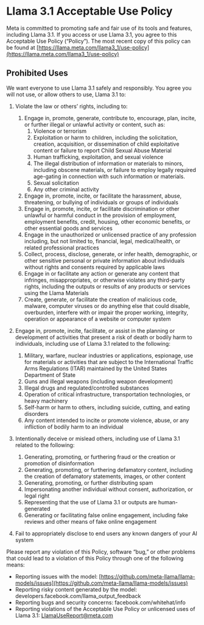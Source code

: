 # Llama 3.1 Acceptable Use Policy

Meta is committed to promoting safe and fair use of its tools and features, including Llama 3.1. If you
access or use Llama 3.1, you agree to this Acceptable Use Policy (“Policy”). The most recent copy of
this policy can be found at [https://llama.meta.com/llama3_1/use-policy](https://llama.meta.com/llama3_1/use-policy)

## Prohibited Uses

We want everyone to use Llama 3.1 safely and responsibly. You agree you will not use, or allow
others to use, Llama 3.1 to:

1. Violate the law or others’ rights, including to:
    1. Engage in, promote, generate, contribute to, encourage, plan, incite, or further illegal or unlawful activity or content, such as:
        1. Violence or terrorism
        2. Exploitation or harm to children, including the solicitation, creation, acquisition, or dissemination of child exploitative content or failure to report Child Sexual Abuse Material
        3. Human trafficking, exploitation, and sexual violence
        4. The illegal distribution of information or materials to minors, including obscene materials, or failure to employ legally required age-gating in connection with such information or materials.
        5. Sexual solicitation
        6. Any other criminal activity
    3. Engage in, promote, incite, or facilitate the harassment, abuse, threatening, or bullying of individuals or groups of individuals
    4. Engage in, promote, incite, or facilitate discrimination or other unlawful or harmful conduct in the provision of employment, employment benefits, credit, housing, other economic benefits, or other essential goods and services
    5. Engage in the unauthorized or unlicensed practice of any profession including, but not limited to, financial, legal, medical/health, or related professional practices
    6. Collect, process, disclose, generate, or infer health, demographic, or other sensitive personal or private information about individuals without rights and consents required by applicable laws
    7. Engage in or facilitate any action or generate any content that infringes, misappropriates, or otherwise violates any third-party rights, including the outputs or results of any products or services using the Llama Materials
    8. Create, generate, or facilitate the creation of malicious code, malware, computer viruses or do anything else that could disable, overburden, interfere with or impair the proper working, integrity, operation or appearance of a website or computer system

2. Engage in, promote, incite, facilitate, or assist in the planning or development of activities that present a risk of death or bodily harm to individuals, including use of Llama 3.1 related to the following:
    1. Military, warfare, nuclear industries or applications, espionage, use for materials or activities that are subject to the International Traffic Arms Regulations (ITAR) maintained by the United States Department of State
    2. Guns and illegal weapons (including weapon development)
    3. Illegal drugs and regulated/controlled substances
    4. Operation of critical infrastructure, transportation technologies, or heavy machinery
    5. Self-harm or harm to others, including suicide, cutting, and eating disorders
    6. Any content intended to incite or promote violence, abuse, or any infliction of bodily harm to an individual

3. Intentionally deceive or mislead others, including use of Llama 3.1 related to the following:
    1. Generating, promoting, or furthering fraud or the creation or promotion of disinformation
    2. Generating, promoting, or furthering defamatory content, including the creation of defamatory statements, images, or other content
    3. Generating, promoting, or further distributing spam
    4. Impersonating another individual without consent, authorization, or legal right
    5. Representing that the use of Llama 3.1 or outputs are human-generated
    6. Generating or facilitating false online engagement, including fake reviews and other means of fake online engagement

4. Fail to appropriately disclose to end users any known dangers of your AI system

Please report any violation of this Policy, software “bug,” or other problems that could lead to a violation
of this Policy through one of the following means:

* Reporting issues with the model: [https://github.com/meta-llama/llama-models/issues](https://github.com/meta-llama/llama-models/issues)
* Reporting risky content generated by the model: developers.facebook.com/llama_output_feedback
* Reporting bugs and security concerns: facebook.com/whitehat/info
* Reporting violations of the Acceptable Use Policy or unlicensed uses of Llama 3.1: LlamaUseReport@meta.com